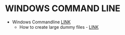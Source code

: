# WINDOWS COMMAND LINE

* Windows Commandline [LINK](https://www.windows-commandline.com/)
  * How to create large dummy files - [LINK](https://www.windows-commandline.com/) 
